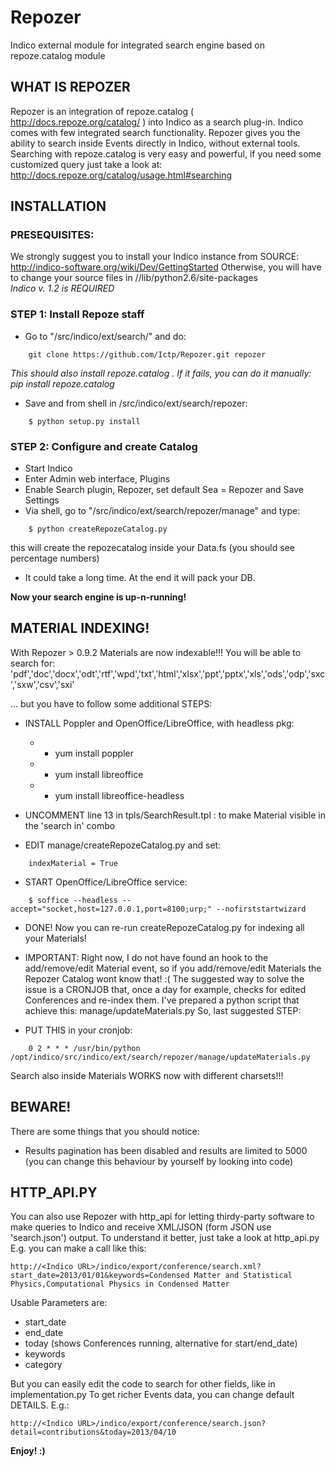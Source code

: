 Repozer
=======

Indico external module for integrated search engine based on repoze.catalog module


WHAT IS REPOZER 
---------------

Repozer is an integration of repoze.catalog ( http://docs.repoze.org/catalog/ )
into Indico as a search plug-in.
Indico comes with few integrated search functionality.
Repozer gives you the ability to search inside Events directly in Indico, without external tools.
Searching with repoze.catalog is very easy and powerful, if you need some customized query just
take a look at: http://docs.repoze.org/catalog/usage.html#searching




INSTALLATION
------------


### PRESEQUISITES:

We strongly suggest you to install your Indico instance from SOURCE: 
    http://indico-software.org/wiki/Dev/GettingStarted
Otherwise, you will have to change your source files in 
    /<Indico path>/lib/python2.6/site-packages    
*Indico v. 1.2 is REQUIRED*
    


### STEP 1: Install Repoze staff



- Go to "<Indico path>/src/indico/ext/search/" and do:

```
    git clone https://github.com/Ictp/Repozer.git repozer
```

*This should also install repoze.catalog . If it fails, you can do it manually: pip install repoze.catalog*


- Save and from shell in <Indico path>/src/indico/ext/search/repozer:

```
    $ python setup.py install
```
    

    
### STEP 2: Configure and create Catalog

- Start Indico    
- Enter Admin web interface, Plugins
- Enable Search plugin, Repozer, set default Sea = Repozer and Save Settings
- Via shell, go to "<Indico path>/src/indico/ext/search/repozer/manage" and type:

```
    $ python createRepozeCatalog.py
```

this will create the repozecatalog inside your Data.fs (you should see percentage numbers)
- It could take a long time. At the end it will pack your DB.


**Now your search engine is up-n-running!**



MATERIAL INDEXING!
------------------

With Repozer > 0.9.2 Materials are now indexable!!! You will be able to search for:
'pdf','doc','docx','odt','rtf','wpd','txt','html','xlsx','ppt','pptx','xls','ods','odp','sxc','sxw','csv','sxi'

... but you have to follow some additional STEPS:


- INSTALL Poppler and OpenOffice/LibreOffice, with headless pkg:
    - - yum install poppler
    - - yum install libreoffice
    - - yum install libreoffice-headless 
    
- UNCOMMENT line 13 in tpls/SearchResult.tpl : to make Material visible in the 'search in' combo

- EDIT manage/createRepozeCatalog.py and set:
```
    indexMaterial = True
```

- START OpenOffice/LibreOffice service: 

```
    $ soffice --headless --accept="socket,host=127.0.0.1,port=8100;urp;" --nofirststartwizard 
```

- DONE! Now you can re-run createRepozeCatalog.py for indexing all your Materials!

- IMPORTANT: Right now, I do not have found an hook to the add/remove/edit Material event, 
so if you add/remove/edit Materials the Repozer Catalog wont know that! :(
The suggested way to solve the issue is a CRONJOB that, once a day for example, checks for edited Conferences and
re-index them. I've prepared a python script that achieve this: manage/updateMaterials.py
So, last suggested STEP:

- PUT THIS in your cronjob:

```
    0 2 * * * /usr/bin/python /opt/indico/src/indico/ext/search/repozer/manage/updateMaterials.py 
```

Search also inside Materials WORKS now with different charsets!!!



BEWARE!
-------

There are some things that you should notice:
- Results pagination has been disabled and results are limited to 5000 
    (you can change this behaviour by yourself by looking into code)


HTTP_API.PY
-----------

You can also use Repozer with http_api for letting thirdy-party software to 
make queries to Indico and receive XML/JSON (form JSON use 'search.json') output.
To understand it better, just take a look at http_api.py 
E.g. you can make a call like this:

```
http://<Indico URL>/indico/export/conference/search.xml?start_date=2013/01/01&keywords=Condensed Matter and Statistical Physics,Computational Physics in Condensed Matter
```

Usable Parameters are:

- start_date
- end_date   
- today (shows Conferences running, alternative for start/end_date)
- keywords
- category

But you can easily edit the code to search for other fields, like in implementation.py
To get richer Events data, you can change default DETAILS.
E.g.:

```
http://<Indico URL>/indico/export/conference/search.json?detail=contributions&today=2013/04/10
```



**Enjoy! :)**

